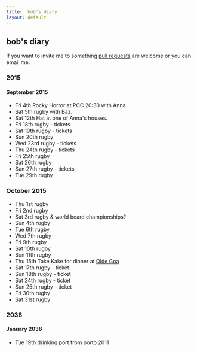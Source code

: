 ```yaml
---
title:  bob's diary
layout: default
---
```

## bob's diary ##

If you want to invite me to something [pull requests](https://github.com/rjw1/randomness.org.uk/blob/master/diary/index.md)
are welcome or you can email me.


### 2015 ###

#### September 2015 ####

* Fri 4th Rocky Horror at PCC 20:30 with Anna
* Sat 5th rugby with Baz.
* Sat 12th Hat at one of Anna's houses.
* Fri 18th rugby - tickets
* Sat 19th rugby - tickets
* Sun 20th rugby
* Wed 23rd rugby - tickets
* Thu 24th rugby - tickets
* Fri 25th rugby
* Sat 26th rugby
* Sun 27th rugby - tickets
* Tue 29th rugby

### October 2015 ####

* Thu 1st rugby
* Fri 2nd rugby
* Sat 3rd rugby & world beard championships?
* Sun 4th rugby
* Tue 6th rugby
* Wed 7th rugby
* Fri 9th rugby
* Sat 10th rugby
* Sun 11th rugby
* Thu 15th Take Kake for dinner at [Olde Goa](http://www.oldegoa.co.uk/)
* Sat 17th rugby - ticket
* Sun 18th rugby - ticket
* Sat 24th rugby - ticket
* Sun 25th rugby - ticket
* Fri 30th rugby
* Sat 31st rugby

### 2038 ###

#### January 2038 ####

* Tue 19th drinking port from porto 2011


